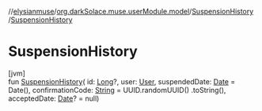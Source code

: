 //[elysianmuse](../../../index.md)/[org.darkSolace.muse.userModule.model](../index.md)/[SuspensionHistory](index.md)
/[SuspensionHistory](-suspension-history.md)

# SuspensionHistory

[jvm]\
fun [SuspensionHistory](-suspension-history.md)(
id: [Long](https://kotlinlang.org/api/latest/jvm/stdlib/kotlin/-long/index.html)?, user: [User](../-user/index.md),
suspendedDate: [Date](https://docs.oracle.com/javase/8/docs/api/java/util/Date.html) = Date(),
confirmationCode: [String](https://kotlinlang.org/api/latest/jvm/stdlib/kotlin/-string/index.html) = UUID.randomUUID()
.toString(), acceptedDate: [Date](https://docs.oracle.com/javase/8/docs/api/java/util/Date.html)? = null)
